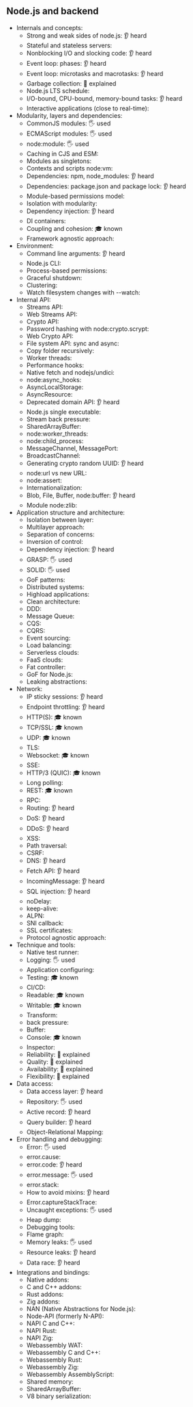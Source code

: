## Node.js and backend

- Internals and concepts:
  - Strong and weak sides of node.js: 👂 heard
  - Stateful and stateless servers:
  - Nonblocking I/O and slocking code: 👂 heard
  - Event loop: phases: 👂 heard
  - Event loop: microtasks and macrotasks: 👂 heard
  - Garbage collection: 🙋 explained
  - Node.js LTS schedule:
  - I/O-bound, CPU-bound, memory-bound tasks: 👂 heard
  - Interactive applications (close to real-time):
- Modularity, layers and dependencies:
  - CommonJS modules: 🖐️ used
  - ECMAScript modules: 🖐️ used
  - node:module: 🖐️ used
  - Caching in CJS and ESM:
  - Modules as singletons:
  - Contexts and scripts node:vm:
  - Dependencies: npm, node_modules: 👂 heard
  - Dependencies: package.json and package lock: 👂 heard
  - Module-based permissions model:
  - Isolation with modularity:
  - Dependency injection: 👂 heard
  - DI containers:
  - Coupling and cohesion: 🎓 known
  - Framework agnostic approach:
- Environment:
  - Command line arguments: 👂 heard
  - Node.js CLI:
  - Process-based permissions:
  - Graceful shutdown:
  - Clustering:
  - Watch filesystem changes with --watch:
- Internal API:
  - Streams API:
  - Web Streams API:
  - Crypto API:
  - Password hashing with node:crypto.scrypt:
  - Web Crypto API:
  - File system API: sync and async:
  - Copy folder recursively:
  - Worker threads:
  - Performance hooks:
  - Native fetch and nodejs/undici:
  - node:async_hooks:
  - AsyncLocalStorage:
  - AsyncResource:
  - Deprecated domain API: 👂 heard
  - Node.js single executable:
  - Stream back pressure:
  - SharedArrayBuffer:
  - node:worker_threads:
  - node:child_process:
  - MessageChannel, MessagePort:
  - BroadcastChannel:
  - Generating crypto random UUID: 👂 heard
  - node:url vs new URL:
  - node:assert:
  - Internationalization:
  - Blob, File, Buffer, node:buffer: 👂 heard
  - Module node:zlib:
- Application structure and architecture:
  - Isolation between layer:
  - Multilayer approach:
  - Separation of concerns:
  - Inversion of control:
  - Dependency injection: 👂 heard
  - GRASP: 🖐️ used
  - SOLID: 🖐️ used
  - GoF patterns:
  - Distributed systems:
  - Highload applications:
  - Clean architecture:
  - DDD:
  - Message Queue:
  - CQS:
  - CQRS:
  - Event sourcing:
  - Load balancing:
  - Serverless clouds:
  - FaaS clouds:
  - Fat controller:
  - GoF for Node.js:
  - Leaking abstractions:
- Network:
  - IP sticky sessions: 👂 heard
  - Endpoint throttling: 👂 heard
  - HTTP(S): 🎓 known
  - TCP/SSL: 🎓 known
  - UDP: 🎓 known
  - TLS:
  - Websocket: 🎓 known
  - SSE:
  - HTTP/3 (QUIC): 🎓 known
  - Long polling:
  - REST: 🎓 known
  - RPC:
  - Routing: 👂 heard
  - DoS: 👂 heard
  - DDoS: 👂 heard
  - XSS:
  - Path traversal:
  - CSRF:
  - DNS: 👂 heard
  - Fetch API: 👂 heard
  - IncomingMessage: 👂 heard
  - SQL injection: 👂 heard
  - noDelay:
  - keep-alive:
  - ALPN:
  - SNI callback:
  - SSL certificates:
  - Protocol agnostic approach:
- Technique and tools:
  - Native test runner:
  - Logging: 🖐️ used
  - Application configuring:
  - Testing: 🎓 known
  - CI/CD:
  - Readable: 🎓 known
  - Writable: 🎓 known
  - Transform:
  - back pressure:
  - Buffer:
  - Console: 🎓 known
  - Inspector:
  - Reliability: 🙋 explained
  - Quality: 🙋 explained
  - Availability: 🙋 explained
  - Flexibility: 🙋 explained
- Data access:
  - Data access layer: 👂 heard
  - Repository: 🖐️ used
  - Active record: 👂 heard
  - Query builder: 👂 heard
  - Object-Relational Mapping:
- Error handling and debugging:
  - Error: 🖐️ used
  - error.cause:
  - error.code: 👂 heard
  - error.message: 🖐️ used
  - error.stack:
  - How to avoid mixins: 👂 heard
  - Error.captureStackTrace:
  - Uncaught exceptions: 🖐️ used
  - Heap dump:
  - Debugging tools:
  - Flame graph:
  - Memory leaks: 🖐️ used
  - Resource leaks: 👂 heard
  - Data race: 👂 heard
- Integrations and bindings:
  - Native addons:
  - C and C++ addons:
  - Rust addons:
  - Zig addons:
  - NAN (Native Abstractions for Node.js):
  - Node-API (formerly N-API):
  - NAPI C and C++:
  - NAPI Rust:
  - NAPI Zig:
  - Webassembly WAT:
  - Webassembly C and C++:
  - Webassembly Rust:
  - Webassembly Zig:
  - Webassembly AssemblyScript:
  - Shared memory:
  - SharedArrayBuffer:
  - V8 binary serialization: